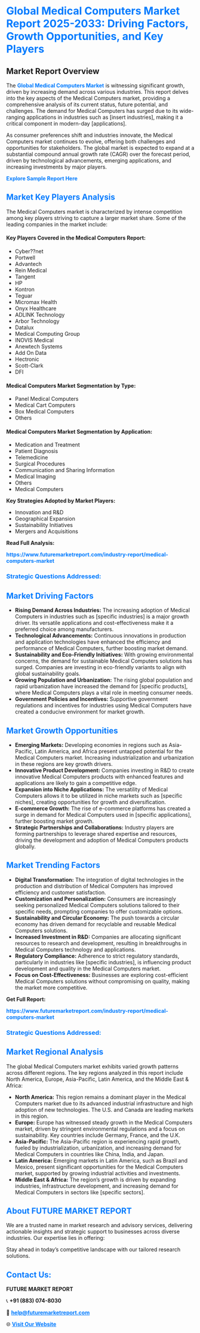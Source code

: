 <h1 style="color: #007BFF;">Global Medical Computers Market Report 2025-2033: Driving Factors, Growth Opportunities, and Key Players</h1>

<section id="overview">
<h2>Market Report Overview</h2>
<p>The <a href="https://www.futuremarketreport.com/industry-report/medical-computers-market" style="color: #007BFF; text-decoration: none;"><strong>Global Medical Computers Market</strong></a> is witnessing significant growth, driven by increasing demand across various industries. This report delves into the key aspects of the Medical Computers market, providing a comprehensive analysis of its current status, future potential, and challenges. The demand for Medical Computers has surged due to its wide-ranging applications in industries such as [insert industries], making it a critical component in modern-day [applications].</p>
<p>As consumer preferences shift and industries innovate, the Medical Computers market continues to evolve, offering both challenges and opportunities for stakeholders. The global market is expected to expand at a substantial compound annual growth rate (CAGR) over the forecast period, driven by technological advancements, emerging applications, and increasing investments by major players.</p>
</section>

<section id="overview">
<p><a href="https://www.futuremarketreport.com/request-sample/reportId=125330" style="color: #007BFF; text-decoration: none;"><strong>Explore Sample Report Here</strong></a></p>
</section>

<section id="key-players">
<h2 style="color: #007BFF;">Market Key Players Analysis</h2>
<p>The Medical Computers market is characterized by intense competition among key players striving to capture a larger market share. Some of the leading companies in the market include:</p>
<h4>Key Players Covered in the Medical Computers Report:</h4>
<ul><li>Cyber??net</li><li>Portwell</li><li>Advantech</li><li>Rein Medical</li><li>Tangent</li><li>HP</li><li>Kontron</li><li>Teguar</li><li>Micromax Health</li><li>Onyx Healthcare</li><li>ADLINK Technology</li><li>Arbor Technology</li><li>Datalux</li><li>Medical Computing Group</li><li>INOVIS Medical</li><li>Anewtech Systems</li><li>Add On Data</li><li>Hectronic</li><li>Scott-Clark</li><li>DFI</li></ul>
<h4>Medical Computers Market Segmentation by Type:</h4>
<ul><li>Panel Medical Computers</li><li>Medical Cart Computers</li><li>Box Medical Computers</li><li>Others</li></ul>

<h4>Medical Computers Market Segmentation by Application:</h4>
<ul><li>Medication and Treatment</li><li>Patient Diagnosis</li><li>Telemedicine</li><li>Surgical Procedures</li><li>Communication and Sharing Information</li><li>Medical Imaging</li><li>Others</li><li>Medical Computers</li></ul>
<p><strong>Key Strategies Adopted by Market Players:</strong></p>
<ul>
<li>Innovation and R&D</li>
<li>Geographical Expansion</li>
<li>Sustainability Initiatives</li>
<li>Mergers and Acquisitions</li>
</ul>
</section>

<section>
<p><strong>Read Full Analysis: </strong></p><a href="https://www.futuremarketreport.com/industry-report/medical-computers-market" style="color: #007BFF; text-decoration: none;"><strong>https://www.futuremarketreport.com/industry-report/medical-computers-market</strong></a>
<h3 style="color: #007BFF;">Strategic Questions Addressed:</h3>
</section>

<section id="driving-factors">
<h2 style="color: #007BFF;">Market Driving Factors</h2>
<ul>
<li><strong>Rising Demand Across Industries:</strong> The increasing adoption of Medical Computers in industries such as [specific industries] is a major growth driver. Its versatile applications and cost-effectiveness make it a preferred choice among manufacturers.</li>
<li><strong>Technological Advancements:</strong> Continuous innovations in production and application technologies have enhanced the efficiency and performance of Medical Computers, further boosting market demand.</li>
<li><strong>Sustainability and Eco-Friendly Initiatives:</strong> With growing environmental concerns, the demand for sustainable Medical Computers solutions has surged. Companies are investing in eco-friendly variants to align with global sustainability goals.</li>
<li><strong>Growing Population and Urbanization:</strong> The rising global population and rapid urbanization have increased the demand for [specific products], where Medical Computers plays a vital role in meeting consumer needs.</li>
<li><strong>Government Policies and Incentives:</strong> Supportive government regulations and incentives for industries using Medical Computers have created a conducive environment for market growth.</li>
</ul>
</section>

<section id="growth-opportunities">
<h2 style="color: #007BFF;">Market Growth Opportunities</h2>
<ul>
<li><strong>Emerging Markets:</strong> Developing economies in regions such as Asia-Pacific, Latin America, and Africa present untapped potential for the Medical Computers market. Increasing industrialization and urbanization in these regions are key growth drivers.</li>
<li><strong>Innovative Product Development:</strong> Companies investing in R&D to create innovative Medical Computers products with enhanced features and applications are likely to gain a competitive edge.</li>
<li><strong>Expansion into Niche Applications:</strong> The versatility of Medical Computers allows it to be utilized in niche markets such as [specific niches], creating opportunities for growth and diversification.</li>
<li><strong>E-commerce Growth:</strong> The rise of e-commerce platforms has created a surge in demand for Medical Computers used in [specific applications], further boosting market growth.</li>
<li><strong>Strategic Partnerships and Collaborations:</strong> Industry players are forming partnerships to leverage shared expertise and resources, driving the development and adoption of Medical Computers products globally.</li>
</ul>
</section>

<section id="trending-factors">
<h2 style="color: #007BFF;">Market Trending Factors</h2>
<ul>
<li><strong>Digital Transformation:</strong> The integration of digital technologies in the production and distribution of Medical Computers has improved efficiency and customer satisfaction.</li>
<li><strong>Customization and Personalization:</strong> Consumers are increasingly seeking personalized Medical Computers solutions tailored to their specific needs, prompting companies to offer customizable options.</li>
<li><strong>Sustainability and Circular Economy:</strong> The push towards a circular economy has driven demand for recyclable and reusable Medical Computers solutions.</li>
<li><strong>Increased Investment in R&D:</strong> Companies are allocating significant resources to research and development, resulting in breakthroughs in Medical Computers technology and applications.</li>
<li><strong>Regulatory Compliance:</strong> Adherence to strict regulatory standards, particularly in industries like [specific industries], is influencing product development and quality in the Medical Computers market.</li>
<li><strong>Focus on Cost-Effectiveness:</strong> Businesses are exploring cost-efficient Medical Computers solutions without compromising on quality, making the market more competitive.</li>
</ul>
</section>

<section>
<p><strong>Get Full Report: </strong></p><a href="https://www.futuremarketreport.com/industry-report/medical-computers-market" style="color: #007BFF; text-decoration: none;"><strong>https://www.futuremarketreport.com/industry-report/medical-computers-market</strong></a>
<h3 style="color: #007BFF;">Strategic Questions Addressed:</h3>
</section>


<section id="regional-analysis">
<h2 style="color: #007BFF;">Market Regional Analysis</h2>
<p>The global Medical Computers market exhibits varied growth patterns across different regions. The key regions analyzed in this report include North America, Europe, Asia-Pacific, Latin America, and the Middle East & Africa:</p>
<ul>
<li><strong>North America:</strong> This region remains a dominant player in the Medical Computers market due to its advanced industrial infrastructure and high adoption of new technologies. The U.S. and Canada are leading markets in this region.</li>
<li><strong>Europe:</strong> Europe has witnessed steady growth in the Medical Computers market, driven by stringent environmental regulations and a focus on sustainability. Key countries include Germany, France, and the U.K.</li>
<li><strong>Asia-Pacific:</strong> The Asia-Pacific region is experiencing rapid growth, fueled by industrialization, urbanization, and increasing demand for Medical Computers in countries like China, India, and Japan.</li>
<li><strong>Latin America:</strong> Emerging markets in Latin America, such as Brazil and Mexico, present significant opportunities for the Medical Computers market, supported by growing industrial activities and investments.</li>
<li><strong>Middle East & Africa:</strong> The region’s growth is driven by expanding industries, infrastructure development, and increasing demand for Medical Computers in sectors like [specific sectors].</li>
</ul>
</section>

<footer>
<h2 style="color: #007BFF;">About FUTURE MARKET REPORT</h2>
<p>We are a trusted name in market research and advisory services, delivering actionable insights and strategic support to businesses across diverse industries. Our expertise lies in offering:</p>

<p>Stay ahead in today’s competitive landscape with our tailored research solutions.</p>

<h2 style="color: #007BFF;">Contact Us:</h2>
<p><strong>FUTURE MARKET REPORT</strong></p>
<p>📞 <strong>+91 (883) 074-8030</strong></p>
<p>📧 <strong><a href="mailto:help@futuremarketreport.com" style="color: #007BFF;">help@futuremarketreport.com</a></strong></p>
<p>🌐 <strong><a href="https://www.futuremarketreport.com/" style="color: #007BFF;">Visit Our Website</a></strong></p>
</footer>